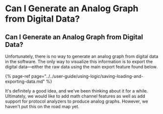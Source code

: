 # Can I Generate an Analog Graph from Digital Data?

## Can I Generate an Analog Graph from Digital Data?

Unfortunately, there is no way to generate an analog graph from digital data in the software. The only way to visualize this information is to export the digital data—either the raw data using the main export feature found below.

{% page-ref page="../../user-guide/using-logic/saving-loading-and-exporting-data.md" %}

It's definitely a good idea, and we've been thinking about it for a while. Ultimately, we would like to add math channel features as well as add support for protocol analyzers to produce analog graphs. However, we haven't put this on the road map yet.

